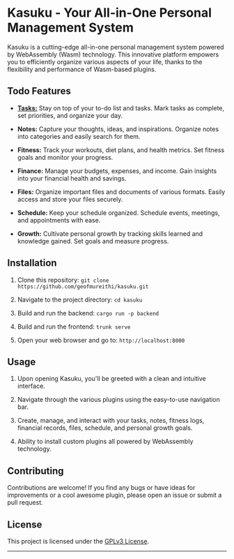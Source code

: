 # Kasuku - Your All-in-One Personal Management System

Kasuku is a cutting-edge all-in-one personal management system powered by WebAssembly (Wasm) technology. This innovative platform empowers you to efficiently organize various aspects of your life, thanks to the flexibility and performance of Wasm-based plugins.

<!-- ![Kasuku Screenshot](screenshot.png) -->

## Todo Features

- [**Tasks:**](/plugins/tasks/) Stay on top of your to-do list and tasks. Mark tasks as complete, set priorities, and organize your day.

- **Notes:** Capture your thoughts, ideas, and inspirations. Organize notes into categories and easily search for them.

- **Fitness:** Track your workouts, diet plans, and health metrics. Set fitness goals and monitor your progress.

- **Finance:** Manage your budgets, expenses, and income. Gain insights into your financial health and savings.

- **Files:** Organize important files and documents of various formats. Easily access and store your files securely.

- **Schedule:** Keep your schedule organized. Schedule events, meetings, and appointments with ease.

- **Growth:** Cultivate personal growth by tracking skills learned and knowledge gained. Set goals and measure progress.

## Installation

1. Clone this repository: `git clone https://github.com/geofmureithi/kasuku.git`

2. Navigate to the project directory: `cd kasuku`

3. Build and run the backend: `cargo run -p backend`

4. Build and run the frontend: `trunk serve`

5. Open your web browser and go to: `http://localhost:8000`

## Usage

1. Upon opening Kasuku, you'll be greeted with a clean and intuitive interface.

2. Navigate through the various plugins using the easy-to-use navigation bar.

3. Create, manage, and interact with your tasks, notes, fitness logs, financial records, files, schedule, and personal growth goals.

4. Ability to install custom plugins all powered by WebAssembly technology.

## Contributing

Contributions are welcome! If you find any bugs or have ideas for improvements or a cool awesome plugin, please open an issue or submit a pull request.

## License

This project is licensed under the [GPLv3 License](LICENSE.md).

---